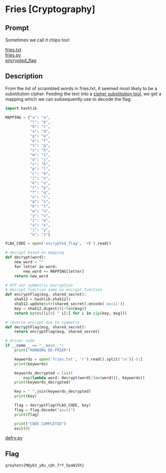 # Fries [Cryptography]

## Prompt 
Sometimes we call it chips too!

[fries.txt](./files/fries.txt)  
[fries.py](./files/fries.py)  
[encrypted_flag](./files/encrypted_flag)

## Description
From the list of scrambled words in fries.txt, it seemed most likely to be a substitution cipher. Feeding the text into a [cipher substitution tool](https://gitlab.com/guballa/SubstitutionBreaker), we get a mapping which we can subsequently use to decode the flag: 

```` python
import hashlib

MAPPING = {"a": "a",
           "l": "b",
           "h": "c",
           "x": "d",
           "g": "e",
           "e": "f",
           "t": "g",
           "s": "h",
           "m": "i",
           "d": "j",
           "v": "k",
           "p": "l",
           "c": "m",
           "i": "n",
           "k": "o",
           "r": "p",
           "f": "q",
           "n": "r",
           "q": "s",
           "b": "t",
           "w": "u",
           "y": "v",
           "z": "w",
           "u": "x",
           "j": "y",
           "o": "z"}

FLAG_CODE = open('encrypted_flag', 'rb').read()

# decrypt based on mapping
def decrypt(word):
    new_word = ""
    for letter in word:
        new_word += MAPPING[letter]
    return new_word

# OTP xor symmetric encryption
# decrypt function same as encrypt function
def encryptFlag(msg, shared_secret):
    sha512 = hashlib.sha512()
    sha512.update(str(shared_secret).encode('ascii'))
    key = sha512.digest()[:len(msg)]
    return bytes([i[0] ^ i[1] for i in zip(key, msg)])

# reverse encrypt due to symmetry
def decryptFlag(msg, shared_secret):
    return encryptFlag(msg, shared_secret)

# driver code
if __name__ == "__main__":
    print("RUNNING DE-FRIER")

    keywords = open('fries.txt', 'r').read().split('\n')[-5:]
    print(keywords)

    keywords_decrypted = list(
        map(lambda word: decrypt(word[:len(word)]), keywords))
    print(keywords_decrypted)

    key = " ".join(keywords_decrypted)
    print(key)

    flag = decryptFlag(FLAG_CODE, key)
    flag = flag.decode("ascii")
    print(flag)

    print("CODE COMPLETED")
    exit(0)
````
[defry.py](./files/defry.py)

## Flag
`greyhats{M@yb3_y0u_c@n_7rY_5paN15h}`
